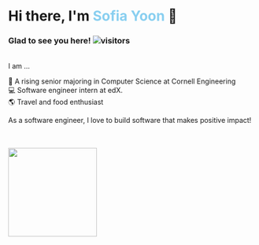 <h1>Hi there, I'm <span style = "color:#89CFF0">Sofia Yoon</span> 👋</h1>

### Glad to see you here! ![visitors](https://visitor-badge.glitch.me/badge?page_id=sofiayoon.sofiayoon)
<br>
I am ... <br>

🌱 A rising senior majoring in Computer Science at Cornell Engineering <br>
💻 Software engineer intern at edX. <br>
🌎 Travel and food enthusiast <br>

As a software engineer, I love to build software that makes positive impact! 

<!--START_SECTION:waka-->
<!--END_SECTION:waka-->


<br><br>
<img height="180em" src="https://github-readme-stats.vercel.app/api?username=sofiayoon&show_icons=true&hide_border=true&&count_private=true&include_all_commits=true" />


<!--
**sofiayoon/sofiayoon** is a ✨ _special_ ✨ repository because its `README.md` (this file) appears on your GitHub profile.

Here are some ideas to get you started:

- 🔭 I’m currently working on ...
- 🌱 I’m currently learning ...
- 👯 I’m looking to collaborate on ...
- 🤔 I’m looking for help with ...
- 💬 Ask me about ...
- 📫 How to reach me: ...
- 😄 Pronouns: ...
- ⚡ Fun fact: ...
-->
